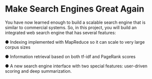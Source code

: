 # Make Search Engines Great Again
You have now learned enough to build a scalable search engine that is similar to commercial systems. 
So, in this project, you will build an integrated web search engine that has several features:

●	Indexing implemented with MapReduce so it can scale to very large corpus sizes

●	Information retrieval based on both tf-idf and PageRank scores

●	A new search engine interface with two special features: user-driven scoring and deep summarization.
